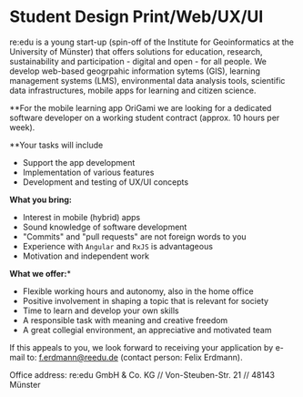 # Student Design Print/Web/UX/UI

re:edu is a young start-up (spin-off of the Institute for Geoinformatics at the University of Münster) that offers solutions for education, research, sustainability and participation - digital and open - for all people. We develop web-based geogrpahic information sytems (GIS), learning management systems (LMS), environmental data analysis tools, scientific data infrastructures, mobile apps for learning and citizen science.

**For the mobile learning app OriGami we are looking for a dedicated software developer on a working student contract (approx. 10 hours per week).

**Your tasks will include

- Support the app development
- Implementation of various features
- Development and testing of UX/UI concepts

**What you bring:**

- Interest in mobile (hybrid) apps
- Sound knowledge of software development
- "Commits" and "pull requests" are not foreign words to you
- Experience with `Angular` and `RxJS` is advantageous
- Motivation and independent work

**What we offer:***

- Flexible working hours and autonomy, also in the home office
- Positive involvement in shaping a topic that is relevant for society
- Time to learn and develop your own skills
- A responsible task with meaning and creative freedom
- A great collegial environment, an appreciative and motivated team

If this appeals to you, we look forward to receiving your application by e-mail to: f.erdmann@reedu.de (contact person: Felix Erdmann).

Office address:
re:edu GmbH \& Co. KG // Von-Steuben-Str. 21 // 48143 Münster

